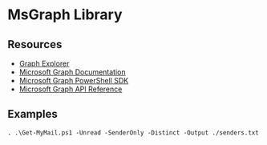 # MsGraph Library

## Resources

* [Graph Explorer](https://developer.microsoft.com/en-us/graph/graph-explorer)
* [Microsoft Graph Documentation](https://docs.microsoft.com/en-us/graph/overview)
* [Microsoft Graph PowerShell SDK](https://docs.microsoft.com/en-us/powershell/microsoftgraph/overview?view=graph-powershell-1.0)
* [Microsoft Graph API Reference](https://docs.microsoft.com/en-us/graph/api/overview?view=graph-rest-1.0)

## Examples

```pwsh
. .\Get-MyMail.ps1 -Unread -SenderOnly -Distinct -Output ./senders.txt

```
